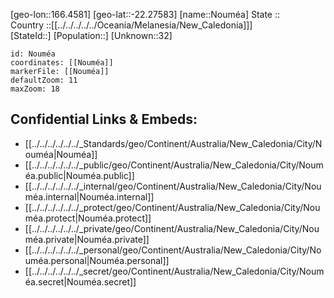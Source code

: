 ﻿---
location: [-22.27583,166.4581] 
mapzoom: [7,12] 
mapmarker: city 
type: City
tags:
- geo/City


SpocWebEntityId: 35972
isDeleted: false
confidential: public

---
[geo-lon::166.4581] 
[geo-lat::-22.27583] 
[name::Nouméa] 
State ::  
Country ::[[../../../../../Oceania/Melanesia/New_Caledonia]]]  
[StateId::] 
[Population::] 
[Unknown::32] 


```leaflet
id: Nouméa
coordinates: [[Nouméa]] 
markerFile: [[Nouméa]] 
defaultZoom: 11 
maxZoom: 18
```


## Confidential Links & Embeds: 
- [[../../../../../../_Standards/geo/Continent/Australia/New_Caledonia/City/Nouméa|Nouméa]] 
- [[../../../../../../_public/geo/Continent/Australia/New_Caledonia/City/Nouméa.public|Nouméa.public]] 
- [[../../../../../../_internal/geo/Continent/Australia/New_Caledonia/City/Nouméa.internal|Nouméa.internal]] 
- [[../../../../../../_protect/geo/Continent/Australia/New_Caledonia/City/Nouméa.protect|Nouméa.protect]] 
- [[../../../../../../_private/geo/Continent/Australia/New_Caledonia/City/Nouméa.private|Nouméa.private]] 
- [[../../../../../../_personal/geo/Continent/Australia/New_Caledonia/City/Nouméa.personal|Nouméa.personal]] 
- [[../../../../../../_secret/geo/Continent/Australia/New_Caledonia/City/Nouméa.secret|Nouméa.secret]] 
